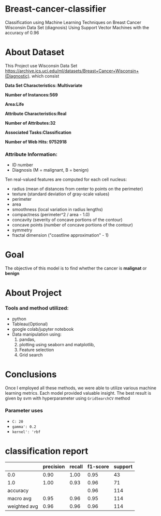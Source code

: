 # Breast-cancer-classifier
Classification using Machine Learning Techniques on Breast Cancer Wisconsin Data Set (diagnosis) Using Support Vector Machines with the accuracy of 0.96

# About Dataset
This Project use  Wisconsin Data Set https://archive.ics.uci.edu/ml/datasets/Breast+Cancer+Wisconsin+(Diagnostic). which consist 

**Data Set Characteristics:  Multivariate**

**Number of Instances:569**

**Area:Life**

**Attribute Characteristics:Real**

**Number of Attributes:32**

**Associated Tasks:Classification**

**Number of Web Hits: 9752918**

### Attribute Information:
- ID number 
- Diagnosis (M = malignant, B = benign) 

Ten real-valued features are computed for each cell nucleus: 

- radius (mean of distances from center to points on the perimeter) 
- texture (standard deviation of gray-scale values) 
- perimeter 
- area 
- smoothness (local variation in radius lengths) 
- compactness (perimeter^2 / area - 1.0) 
- concavity (severity of concave portions of the contour) 
- concave points (number of concave portions of the contour) 
- symmetry 
- fractal dimension ("coastline approximation" - 1)

# Goal
The objective of this model is to find whether the cancer is **malignat** or **benign**

# About Project
### Tools and method utilized:
- python
- Tableau(Optional)
- google colab/jupyter notebook
- Data manipulation using: 
  1) pandas,
  2) plotting using seaborn and matplotlib,
  3) Feature selection
  4) Grid search

# Conclusions
Once I employed all these methods, we were able to utilize various machine learning metrics. Each model provided valuable insight.
The best result is given by svm with hyperparameter using `GridSearchCV` method

### Parameter uses
- `C: 20` 
- `gamma': 0.2` 
- `kernel': 'rbf`

# classification report
|              | precision | recall | f1-score | support |
|--------------|-----------|--------|----------|---------|
| 0.0          | 0.90      | 1.00   | 0.95     | 43      |
| 1.0          | 1.00      | 0.93   | 0.96     | 71      |
| accuracy     |           |        | 0.96     | 114     |
| macro avg    | 0.95      | 0.96   | 0.95     | 114     |
| weighted avg | 0.96      | 0.96   | 0.96     | 114     |



